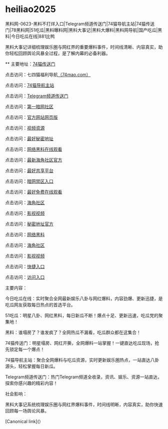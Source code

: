 # heiliao2025
黑料网-0623-黑料不打烊入口|Telegram频道传送门|74猫导航主站|74猫传送门|78黑料网|51吃瓜|黑料曝料网|黑料大事记|黑料大爆料|黑料网导航|国产吃瓜|黑料|今日吃瓜在线|881比鸭

黑料大事记详细梳理娱乐圈与网红界的重要爆料事件，时间线清晰、内容真实，助你轻松回顾舆论风暴全过程，是了解内幕的必备利器。

** 主要地址：<a href="https://74mao.com/">74猫传送门</a>

点击访问：七四猫福利导航<a href="https://74mao.com/">（74mao.com）</a>

点击访问：<a href="https://74mao.com/">74猫导航主站</a>

点击访问：<a href="https://74mao.com/">Telegram频道传送门</a>

点击访问：<a href="https://aw1-08.pages.dev/">第一暗网社区</a>

点击访问：<a href="https://aw2-08.pages.dev/">官方网站网页版</a>

点击访问：<a href="https://aw3-08.pages.dev/">视频资源</a>

点击访问：<a href="https://aw4-08.pages.dev/">最好秘密地址</a>

点击访问：<a href="https://aw1-09.pages.dev/">网络黑料在线观看</a>

点击访问：<a href="https://aw2-09.pages.dev/">最新海角社区官方</a>

点击访问：<a href="https://aw3-09.pages.dev/">最好共享平台</a>

点击访问：<a href="https://aw4-09.pages.dev/">暗网禁区入口</a>

点击访问：<a href="https://aw1-07.pages.dev/">最好免费在线观看</a>

点击访问：<a href="https://aw2-07.pages.dev/">海角社区</a>

点击访问：<a href="https://aw3-07.pages.dev/">影视视频</a>

点击访问：<a href="https://aw4-07.pages.dev/">秘密地址官方</a>

点击访问：<a href="https://aw1-04.pages.dev/">网络黑料</a>

点击访问：<a href="https://aw2-04.pages.dev/">海角社区</a>

点击访问：<a href="https://aw3-04.pages.dev/">影视视频</a>

点击访问：<a href="https://hj-1295.pages.dev/">快捷入口</a>

点击访问：<a href="https://hj-1301.pages.dev/">访问入口</a>

主要内容：

今日吃瓜在线：实时聚合全网最新娱乐八卦与网红爆料，内容劲爆、更新迅捷，是吃瓜网友获取每日热点的首选平台。

51吃瓜：明星八卦、网红黑料，每日新瓜不断！爆点十足、更新迅速，吃瓜党的聚集地！

黑料：谁塌房了？谁发疯了？全网热瓜不漏看，吃瓜群众都在这集合！


74猫传送门：明星塌房、网红开撕，全网爆料一站掌握！一键直达吃瓜现场，抢先锁定每一个爆点！

74猫导航主站：聚合全网爆料与吃瓜资源，实时更新娱乐圈热点，一站直达八卦源头，轻松掌握每日新瓜。

Telegram频道传送门：热门Telegram频道全收录，资讯、娱乐、资源一站直达，探索你感兴趣的精彩内容！

社会影响：

黑料大事记系统梳理娱乐圈与网红界爆料事件，时间线明晰，内容真实，助你快速回顾每一场舆论风暴。

[Canonical link](）
